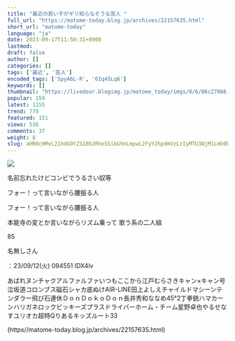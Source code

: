 ```yaml
---
title: "最近の若い子がギリ知らなそうな芸人 "
full_url: "https://matome-today.blog.jp/archives/22157635.html"
short_url: "matome-today"
language: "ja"
date: 2023-09-17T11:50:31+0900
lastmod: 
draft: false
author: []
categories: []
tags: ['最近', '芸人']
encoded_tags: ['5pyA6L-R', '6Iq45Lq6']
keywords: []
thumbnail: "https://livedoor.blogimg.jp/matome_today/imgs/0/6/06c27086-s.png"
popular: 259
latest: 1155
trend: 770
featured: 151
views: 536
comments: 37
weight: 8
slug: aHR0cHMvL21hdG9tZS10b2RheS5ibG9nLmpwL2FyY2hpdmVzLzIyMTU3NjM1Lmh0bWw=
---
```


![](https://livedoor.blogimg.jp/matome_today/imgs/0/6/06c27086-s.png)

<div><p>名前忘れたけどコンビでうるさい奴等</p><p>フォー！って言いながら腰振る人</p><p>フォー！って言いながら腰振る人</p><p>本能寺の変とか言いながらリズム乗って 歌う系の二人組</p><p>85 <p>名無しさん</p>：23/09/12(火) 094551 IDX4lv</p><p><p> あばれヌンチャクアルファルファいつもここから江戸むらさきキャン×キャン号泣坂道コロンブス磁石シャカ底ぬけAIR-LINE田上よしえチャイルドマシーンテンダラー飛び石連休ＤｏｎＤｏｋｏＤｏｎ長井秀和ななめ45°2丁拳銃ハマカーンハリガネロックビッキーズプラスドライバーホーム・チーム星野卓也やるせなすユリオカ超特Qりあるキッズルート33 </p></p></div>

(https//matome-today.blog.jp/archives/22157635.html)
